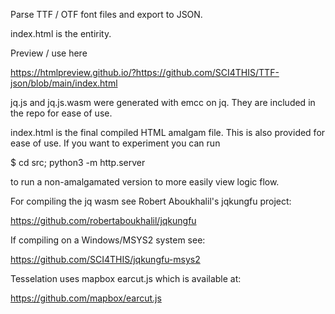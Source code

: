 Parse TTF / OTF font files and export to JSON.

index.html is the entirity.  

Preview / use here

https://htmlpreview.github.io/?https://github.com/SCI4THIS/TTF-json/blob/main/index.html

jq.js and jq.js.wasm were generated with emcc on jq.  They are included in
the repo for ease of use.

index.html is the final compiled HTML amalgam file.  This is also provided
for ease of use.  If you want to experiment you can run

$ cd src; python3 -m http.server

to run a non-amalgamated version to more easily view logic flow.

For compiling the jq wasm see Robert Aboukhalil's jqkungfu project:

https://github.com/robertaboukhalil/jqkungfu

If compiling on a Windows/MSYS2 system see:

https://github.com/SCI4THIS/jqkungfu-msys2

Tesselation uses mapbox earcut.js which is available at:

https://github.com/mapbox/earcut.js
